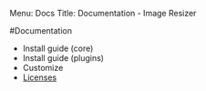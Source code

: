 Menu: Docs
Title: Documentation - Image Resizer

#Documentation

* Install guide (core)
* Install guide (plugins)
* Customize
* [Licenses](/licenses/)